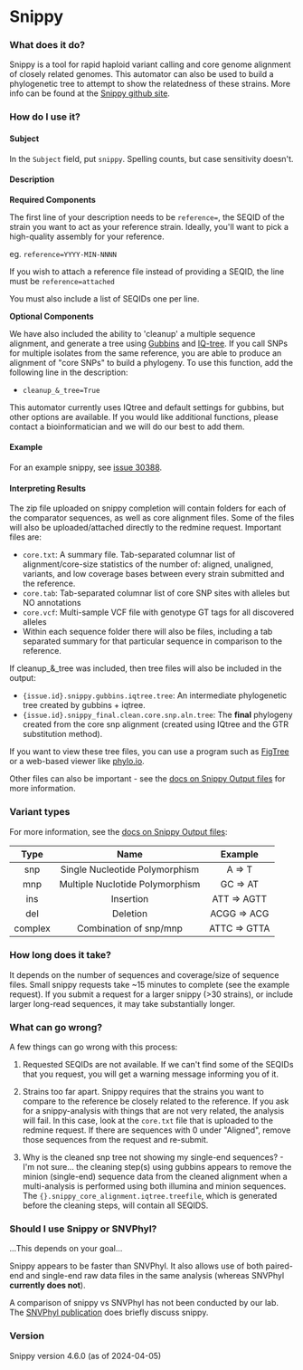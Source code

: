 # Snippy

### What does it do?

Snippy is a tool for rapid haploid variant calling and core genome alignment of closely related genomes. This automator can also be used to build a phylogenetic tree to attempt to show the
relatedness of these strains. More info can be found at the [Snippy github site](https://github.com/tseemann/snippy).

### How do I use it?

#### Subject

In the `Subject` field, put `snippy`. Spelling counts, but case sensitivity doesn't.

#### Description

**Required Components**

The first line of your description needs to be `reference=`, the SEQID of the strain you want to act
as your reference strain. Ideally, you'll want to pick a high-quality assembly for your reference.

   eg. `reference=YYYY-MIN-NNNN`

If you wish to attach a reference file instead of providing a SEQID, the line must be `reference=attached`

You must also include a list of SEQIDs one per line.


**Optional Components**

We have also included the ability to 'cleanup' a multiple sequence alignment, and generate a tree using [Gubbins](http://nickjcroucher.github.io/gubbins/) and [IQ-tree](http://www.iqtree.org/). If you call SNPs for multiple isolates from the same reference, you are able to produce an alignment of "core SNPs" to build a phylogeny. To use this function, add the following line in the description:

  - `cleanup_&_tree=True`

This automator currently uses IQtree and default settings for gubbins, but other options are available. If you would like additional functions, please contact a bioinformatician and we will do our best to add them.

#### Example

For an example snippy, see [issue 30388](https://redmine.biodiversity.agr.gc.ca/issues/30388).

#### Interpreting Results

The zip file uploaded on snippy completion will contain folders for each of the comparator sequences, as well as core alignment files. Some of the files will also be uploaded/attached directly to the redmine request. Important files are:

* `core.txt`: A summary file. Tab-separated columnar list of alignment/core-size statistics of the number of: aligned, unaligned, variants, and low coverage bases between every strain submitted and the reference.
* `core.tab`: Tab-separated columnar list of core SNP sites with alleles but NO annotations
* `core.vcf`: Multi-sample VCF file with genotype GT tags for all discovered alleles
* Within each sequence folder there will also be files, including a tab separated summary for that particular sequence in comparison to the reference.

If cleanup_&_tree was included, then tree files will also be included in the output:

* `{issue.id}.snippy.gubbins.iqtree.tree`: An intermediate phylogenetic tree created by gubbins + iqtree. 
* `{issue.id}.snippy_final.clean.core.snp.aln.tree`: The **final** phylogeny created from the core snp alignment (created using IQtree and the GTR substitution method).


If you want to view these tree files, you can use a program such as
[FigTree](http://tree.bio.ed.ac.uk/software/figtree/) or a web-based viewer like [phylo.io](http://phylo.io).


Other files can also be important - see the [docs on Snippy Output files](https://github.com/tseemann/snippy)
for more information.

### Variant types

For more information, see the [docs on Snippy Output files](https://github.com/tseemann/snippy):

| Type | Name |  Example  |
|:----------:|:-----------------:|:-----------:|
| snp | Single Nucleotide Polymorphism |  A => T  |
| mnp | Multiple Nuclotide Polymorphism | GC => AT |
| ins | Insertion | ATT => AGTT |
| del | Deletion | ACGG => ACG |
| complex | Combination of snp/mnp | ATTC => GTTA |

### How long does it take?

It depends on the number of sequences and coverage/size of sequence files. Small snippy requests take ~15 minutes to complete (see the example request). If you submit a request for a larger snippy (>30 strains), or include larger long-read sequences, it may take substantially longer.

### What can go wrong?

A few things can go wrong with this process:

1) Requested SEQIDs are not available. If we can't find some of the SEQIDs that you request, you will get a warning
message informing you of it.

2) Strains too far apart. Snippy requires that the strains you want to compare to the reference be closely related to
the reference. If you ask for a snippy-analysis with things that are not very related, the analysis will fail. In this case, look at the `core.txt` file that is uploaded to the redmine request. If there are sequences with 0 under "Aligned", remove those sequences from the request and re-submit.

3) Why is the cleaned snp tree not showing my single-end sequences? - I'm not sure... the cleaning step(s) using gubbins appears to remove the minion (single-end) sequence data from the cleaned alignment when a multi-analysis is performed using both illumina and minion sequences. The `{}.snippy_core_alignment.iqtree.treefile`, which is generated before the cleaning steps, will contain all SEQIDS.

### Should I use Snippy or SNVPhyl?

...This depends on your goal...
 
Snippy appears to be faster than SNVPhyl. It also allows use of both paired-end and single-end raw data files in the same analysis (whereas SNVPhyl **currently does not**).

A comparison of snippy vs SNVPhyl has not been conducted by our lab. The [SNVPhyl publication](https://www.ncbi.nlm.nih.gov/pmc/articles/PMC5628696/) does briefly discuss snippy.

### Version
Snippy version 4.6.0 (as of 2024-04-05)


